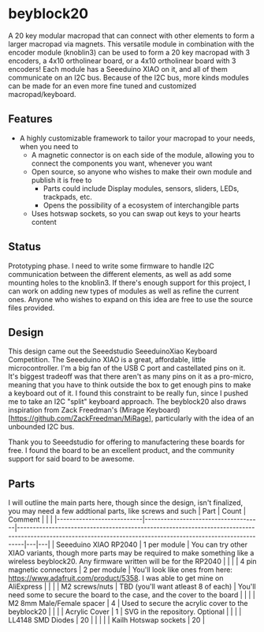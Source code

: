 # beyblock20

A 20 key modular macropad that can connect with other elements to form a larger macropad via magnets. This versatile module in combination with the encoder module (knoblin3) can be used to form a 20 key macropad with 3 encoders, a 4x10 ortholinear board, or a 4x10 ortholinear board with 3 encoders! Each module has a Seeeduino XIAO on it, and all of them communicate on an I2C bus. Because of the I2C bus, more kinds modules can be made for an even more fine tuned and customized macropad/keyboard.

## Features
- A highly customizable framework to tailor your macropad to your needs, when you need to
  - A magnetic connector is on each side of the module, allowing you to connect the components you want, whenever you want
  - Open source, so anyone who wishes to make their own module and publish it is free to
    - Parts could include Display modules, sensors, sliders, LEDs, trackpads, etc.
    - Opens the possibility of a ecosystem of interchangible parts
  - Uses hotswap sockets, so you can swap out keys to your hearts content

## Status
Prototyping phase. I need to write some firmware to handle I2C communication between the different elements, as well as add some mounting holes to the knoblin3. If there's enough support for this project, I can work on adding new types of modules as well as refine the current ones. Anyone who wishes to expand on this idea are free to use the source files provided.

## Design
This design came out the Seeedstudio SeeeduinoXiao Keyboard Competition. The Seeeduino XIAO is a great, affordable, little microcontroller. I'm a big fan of the USB C port and castellated pins on it. It's biggest tradeoff was that there aren't as many pins on it as a pro-micro, meaning that you have to think outside the box to get enough pins to make a keyboard out of it. I found this constraint to be really fun, since I pushed me to take an I2C "split" keyboard approach. The beyblock20 also draws inspiration from Zack Freedman's (Mirage Keyboard)[https://github.com/ZackFreedman/MiRage], particularly with the idea of an unbounded I2C bus.  

Thank you to Seeedstudio for offering to manufactering these boards for free. I found the board to be an excellent product, and the community support for said board to be awesome.

## Parts
I will outline the main parts here, though since the design, isn't finalized, you may need a few addtional parts, like screws and such
| Part                      | Count                               | Comment                                                                                                                                                      |   |   |
|---------------------------|-------------------------------------|--------------------------------------------------------------------------------------------------------------------------------------------------------------|---|---|
| Seeeduino XIAO RP2040     | 1 per module                        | You can try other XIAO variants, though more parts may be required to make something like a wireless beyblock20. Any firmware written will be for the RP2040 |   |   |
| 4 pin magnetic connectors | 2 per module                        | You'll look like ones from here: https://www.adafruit.com/product/5358. I was able to get mine on AliExpress                                                 |   |   |
| M2 screws/nuts            | TBD (you'll want atleast 8 of each) | You'll need some to secure the board to the case, and the cover to the board                                                                                 |   |   |
| M2 8mm Male/Female spacer | 4                                   | Used to secure the acrylic cover to the beyblock20                                                                                                           |   |   |
| Acrylic Cover             | 1                                   | SVG in the repository. Optional                                                                                                                              |   |   |
| LL4148 SMD Diodes         | 20                                  |                                                                                                                                                              |   |   |
| Kailh Hotswap sockets     | 20                                  |    

